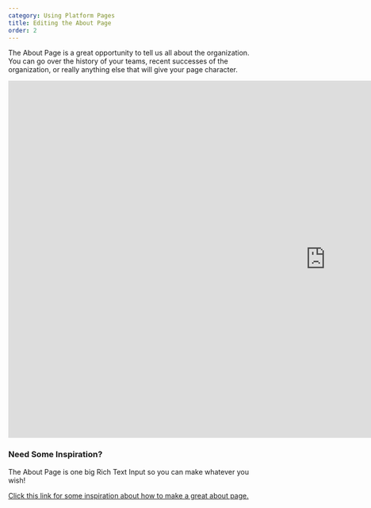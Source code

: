 ```yaml
---
category: Using Platform Pages
title: Editing the About Page
order: 2
---
```

The About Page is a great opportunity to tell us all about the organization. You can go over the history of your teams, recent successes of the organization, or really anything else that will give your page character.

<iframe width="1280" height="720" src="https://www.youtube.com/embed/v2haApc2ytU" frameborder="0" allow="accelerometer; autoplay; clipboard-write; encrypted-media; gyroscope; picture-in-picture" allowfullscreen></iframe>

### Need Some Inspiration?

The About Page is one big Rich Text Input so you can make whatever you wish!

[Click this link for some inspiration about how to make a great about page.](https://neilpatel.com/blog/how-to-write-the-perfect-about-page-that-drives-leads/)